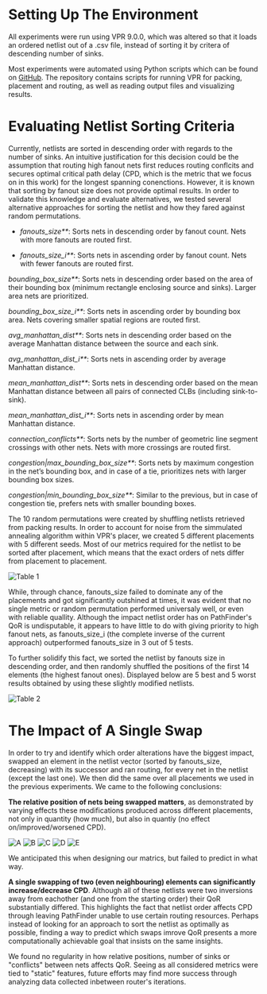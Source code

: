 # Setting Up The Environment
All experiments were run using VPR 9.0.0, which was altered so that it loads an ordered netlist out of a .csv file, instead of sorting it by critera of descending number of sinks.

Most experiments were automated using Python scripts which can be found on [GitHub](https://github.com/lkuresevic/orderfinder-for-pathfinder/). The repository contains scripts for running VPR for packing, placement and routing, as well as reading output files and visualizing results.

# Evaluating Netlist Sorting Criteria
Currently, netlists are sorted in descending order with regards to the number of sinks. An intuitive justification for this decision could be the assumption that routing high fanout nets first reduces routing conflcits and secures optimal critical path delay (CPD, which is the metric that we focus on in this work) for the longest spanning conenctions. However, it is known that sorting by fanout size does not provide optimal results.
In order to validate this knowledge and evaluate alternatives, we tested several alternative approaches for sorting the netlist and how they fared against random permutations.

* _fanouts_size**_: Sorts nets in descending order by fanout count. Nets with more fanouts are routed first.

* _fanouts_size_i**_: Sorts nets in ascending order by fanout count. Nets with fewer fanouts are routed first.

_bounding_box_size**_: Sorts nets in descending order based on the area of their bounding box (minimum rectangle enclosing source and sinks). Larger area nets are prioritized.

_bounding_box_size_i**_: Sorts nets in ascending order by bounding box area. Nets covering smaller spatial regions are routed first.

_avg_manhattan_dist**_: Sorts nets in descending order based on the average Manhattan distance between the source and each sink. 

_avg_manhattan_dist_i**_: Sorts nets in ascending order by average Manhattan distance.

_mean_manhattan_dist**_: Sorts nets in descending order based on the mean Manhattan distance between all pairs of connected CLBs (including sink-to-sink).

_mean_manhattan_dist_i**_: Sorts nets in ascending order by mean Manhattan distance.

_connection_conflicts**_: Sorts nets by the number of geometric line segment crossings with other nets. Nets with more crossings are routed first.

_congestion|max_bounding_box_size**_: Sorts nets by maximum congestion in the net’s bounding box, and in case of a tie, prioritizes nets with larger bounding box sizes.

_congestion|min_bounding_box_size**_: Similar to the previous, but in case of congestion tie, prefers nets with smaller bounding boxes. 

The 10 random permutations were created by shuffling netlists retrieved from packing results. In order to account for noise from the simmulated annealing algorithm within VPR's placer, we created 5 different placements with 5 different seeds. 
Most of our metrics required for the netlist to be sorted after placement, which means that the exact orders of nets differ from placement to placement.

![Table 1]()

While, through chance, fanouts\_size failed to dominate any of the placements and got significantly outshined at times, it was evident that no single metric or random permutation performed universaly well, or even with reliable quallity.
Although the impact netlist order has on PathFinder's QoR is undisputable, it appears to have little to do with giving priority to high fanout nets, as fanouts_size_i (the complete inverse of the current approach) outperformed fanouts_size in 3 out of 5 tests.

To further solidify this fact, we sorted the netlist by fanouts size in descending order, and then randomly shuffled the positions of the first 14 elements (the highest fanout ones). Displayed below are 5 best and 5 worst results obtained by using these slightly modified netlists.

![Table 2]()

# The Impact of A Single Swap
In order to try and identify which order alterations have the biggest impact, swapped an element in the netlist vector (sorted by fanouts_size, decreasing) with its successor and ran routing, for every net in the netlist (except the last one). We then did the same over all placements we used in the previous experiments.
We came to the following conclusions:

**The relative position of nets being swapped matters**, as demonstrated by varying effects these modifications produced across different placements, not only in quantity (how much), but also in quantiy (no effect on/improved/worsened CPD).

![A]()
![B]()
![C]()
![D]()
![E]()

We anticipated this when designing our matrics, but failed to predict in what way.

**A single swapping of two (even neighbouring) elements can significantly increase/decrease CPD**. Although all of these netlists were two inversions away from eachother (and one from the starting order) their QoR substantially differed. This highlights the fact that netlist order affects CPD through leaving PathFinder unable to use certain routing resources.
Perhaps instead of looking for an approach to sort the netlist as optimally as possible, finding a way to predict which swaps imrove QoR presents a more computationally achievable goal that insists on the same insights.

We found no regularity in how relative positions, number of sinks or "conflicts" between nets affects QoR. Seeing as all considered metrics were tied to "static" features, future efforts may find more success through analyzing data collected inbetween router's iterations. 
